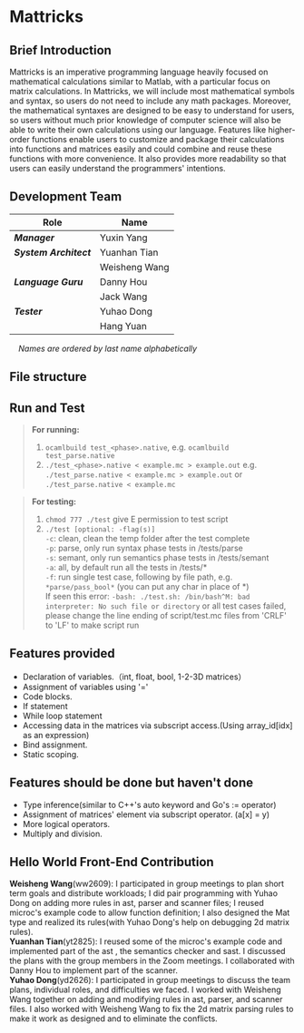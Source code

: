 # Mattricks

## Brief Introduction

Mattricks is an imperative programming language heavily focused on mathematical calculations similar to Matlab, with a particular focus on matrix calculations. In Mattricks, we will include most mathematical symbols and syntax, so users do not need to include any math packages. Moreover, the mathematical syntaxes are designed to be easy to understand for users, so users without much prior knowledge of computer science will also be able to write their own calculations using our language. Features like higher-order functions enable users to customize and package their calculations into functions and matrices easily and could combine and reuse these functions with more convenience. It also provides more readability so that users can easily understand the programmers' intentions.

## Development Team

| Role                   | Name          |
|------------------------|---------------|
| ***Manager***          | Yuxin Yang    |
| ***System Architect*** | Yuanhan Tian  |
|                        | Weisheng Wang |
| ***Language Guru***    | Danny Hou     |
|                        | Jack Wang     |
| ***Tester***           | Yuhao Dong    |
|                        | Hang Yuan     |

&nbsp;&nbsp;&nbsp;&nbsp;*Names are ordered by last name alphabetically*


## File structure

## Run and Test

> **For running:**  
> 1. `ocamlbuild test_<phase>.native`, e.g. `ocamlbuild test_parse.native`
> 2. `./test_<phase>.native < example.mc > example.out`
> e.g. `./test_parse.native < example.mc > example.out`
> or
> `./test_parse.native < example.mc`

> **For testing:**  
> 1. `chmod 777 ./test` give E permission to test script  
> 2. `./test [optional: -flag(s)]`  
>   `-c`: clean, clean the temp folder after the test complete  
>   `-p`: parse, only run syntax phase tests in /tests/parse  
>   `-s`: semant, only run semantics phase tests in /tests/semant  
>   `-a`: all, by default run all the tests in /tests/*  
>   `-f`: run single test case, following by file path, e.g. `*parse/pass_bool*` (you can put any char in place of *)  
> If seen this error: `-bash: ./test.sh: /bin/bash^M: bad interpreter: No such file or directory` or all test cases failed, please change the line ending of script/test.mc files from 'CRLF' to 'LF' to make script run    

## Features provided
- Declaration of variables.（int, float, bool, 1-2-3D matrices）
- Assignment of variables using '='
- Code blocks.
- If statement
- While loop statement
- Accessing data in the matrices via subscript access.(Using array_id[idx] as an expression)
- Bind assignment.
- Static scoping.
## Features should be done but haven't done
- Type inference(similar to C++'s auto keyword and Go's := operator)
- Assignment of matrices' element via subscript operator. (a[x] = y)
- More logical operators.
- Multiply and division.

## Hello World Front-End Contribution
**Weisheng Wang**(ww2609): I participated in group meetings to plan short term goals and distribute workloads; I did pair programming with Yuhao Dong on adding more rules in ast, parser and scanner files; I reused microc's example code to allow function definition; I also designed the Mat type and realized its rules(with Yuhao Dong's help on debugging 2d matrix rules).  
**Yuanhan Tian**(yt2825): I reused some of the microc's example code and implemented part of the ast , the semantics checker and sast. I discussed the plans with the group members in the Zoom meetings. I collaborated with Danny Hou to implement part of the scanner.<br>
**Yuhao Dong**(yd2626): I participated in group meetings to discuss the team plans, individual roles, and difficulties we faced. I worked with Weisheng Wang together on adding and modifying rules in ast, parser, and scanner files. I also worked with Weisheng Wang to fix the 2d matrix parsing rules to make it work as designed and to eliminate the conflicts.
